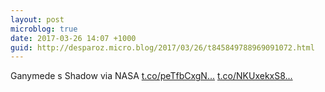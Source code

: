 ```yaml
---
layout: post
microblog: true
date: 2017-03-26 14:07 +1000
guid: http://desparoz.micro.blog/2017/03/26/t845849788969091072.html
---
```

Ganymede s Shadow via NASA [t.co/peTfbCxgN...](https://t.co/peTfbCxgNu) [t.co/NKUxekxS8...](https://t.co/NKUxekxS8b)
